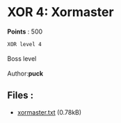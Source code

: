 # XOR 4: Xormaster
**Points** : 500

`XOR level 4`<br><br>Boss level <br><br>Author:<strong>puck</strong>

## Files : 

 - [xormaster.txt](./xormaster.txt) (0.78kB)